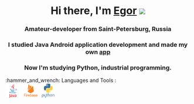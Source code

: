 <h1 align="center">Hi there, I'm <a href="https://t.me/lypoka" target="_blank">Egor</a> 
<img src="https://github.com/blackcater/blackcater/raw/main/images/Hi.gif" height="32"/></h1>
<h3 align="center">Amateur-developer from Saint-Petersburg, Russia </h3>
<h3 align="center">I studied Java Android application development and made my own <a href="https://github.com/artkegor/Kanlane" target="_blank">app</a></h3>
<h3 align="center">Now I'm studying Python, industrial programming.</h3>
:hammer_and_wrench: Languages and Tools :
<div>
  <img src="https://github.com/devicons/devicon/blob/master/icons/java/java-original-wordmark.svg" title="Java" alt="Java" width="40" height="40"/>&nbsp;
  <img src="https://github.com/devicons/devicon/blob/master/icons/firebase/firebase-plain-wordmark.svg" title="Firebase" alt="Firebase" width="40" height="40"/>&nbsp;
  <img src="https://github.com/devicons/devicon/blob/master/icons/python/python-original-wordmark.svg" title="Python" alt="Python" width="40" height="40"/>&nbsp;
  
  
